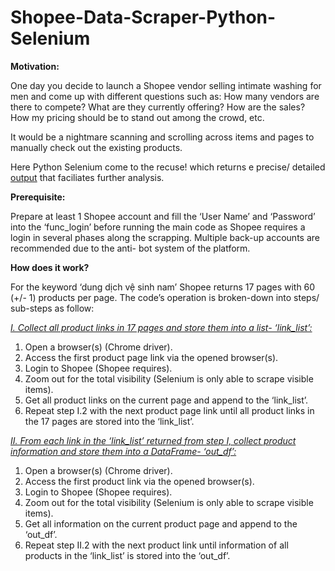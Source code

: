 # Shopee-Data-Scraper-Python-Selenium

**Motivation:**

One day you decide to launch a Shopee vendor selling intimate washing for men and come up with different questions such as: How many vendors are there to compete? What are they currently offering? How are the sales? How my pricing should be to stand out among the crowd, etc.

It would be a nightmare scanning and scrolling across items and pages to manually check out the existing products.

Here Python Selenium come to the recuse! which returns e precise/ detailed [output](https://github.com/QuanNguyen712/Shopee-Data-Scraper-Python-Selenium/raw/main/SampleOutput.xlsx) that faciliates further analysis. 

**Prerequisite:**

Prepare at least 1 Shopee account and fill the ‘User Name’ and ‘Password’ into the ‘func_login’ before running the main code as Shopee requires a login in several phases along the scrapping. Multiple back-up accounts are recommended due to the anti- bot system of the platform.

**How does it work?**

For the keyword ‘dung dịch vệ sinh nam’ Shopee returns 17 pages with 60 (+/- 1) products per page. The code’s operation is broken-down into steps/ sub-steps as follow:

[*I.	Collect all product links in 17 pages and store them into a list- ‘link_list’:*](https://github.com/QuanNguyen712/Shopee-Data-Scraper-Python-Selenium/blob/main/get_links_from_pages.py)
1.	Open a browser(s) (Chrome driver).
2.	Access the first product page link via the opened browser(s).
3.	Login to Shopee (Shopee requires).
4.	Zoom out for the total visibility (Selenium is only able to scrape visible items).
5.	Get all product links on the current page and append to the ‘link_list’.
6.	Repeat step I.2 with the next product page link until all product links in the 17 pages are stored into the ‘link_list’.

[*II.	From each link in the ‘link_list’ returned from step I, collect product information and store them into a DataFrame- ‘out_df’:*](https://github.com/QuanNguyen712/Shopee-Data-Scraper-Python-Selenium/blob/main/get_product_info.py)
1.	Open a browser(s) (Chrome driver).
2.	Access the first product link via the opened browser(s).
3.	Login to Shopee (Shopee requires).
4.	Zoom out for the total visibility (Selenium is only able to scrape visible items).
5.	Get all information on the current product page and append to the ‘out_df’.
6.	Repeat step II.2 with the next product link until information of all products in the ‘link_list’ is stored into the ‘out_df’.
